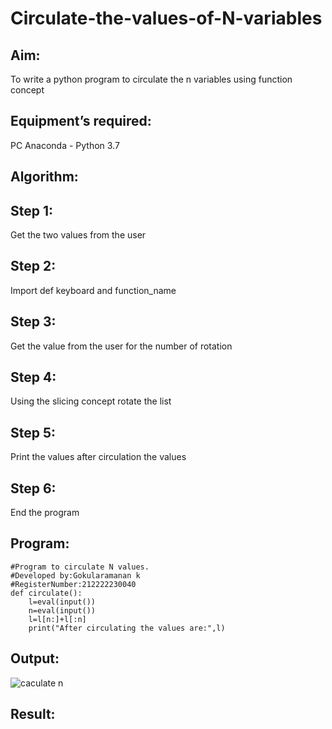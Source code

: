 # Circulate-the-values-of-N-variables
## Aim:
To write a python program to circulate the n variables using function concept
## Equipment’s required:
PC
Anaconda - Python 3.7
## Algorithm: 
## Step 1:
Get the two values from the user
## Step 2:
Import def keyboard and function_name
## Step 3:
Get the value from the user for the number of rotation
## Step 4:
Using the slicing concept rotate the list

## Step 5:
Print the values after circulation the values
## Step 6: 
End the program
## Program:
```
#Program to circulate N values.
#Developed by:Gokularamanan k 
#RegisterNumber:212222230040
def circulate():
    l=eval(input())
    n=eval(input())
    l=l[n:]+l[:n]
    print("After circulating the values are:",l)
```    

## Output:
![caculate n](https://user-images.githubusercontent.com/119518996/226165400-ad747f6c-909f-4cd3-ac17-ddad5aeff7c8.png)


## Result:
